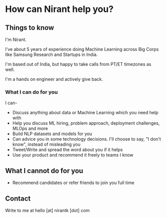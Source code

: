 # How can Nirant help you?

## Things to know
I'm Nirant. 

I've about 5 years of experience doing Machine Learning across Big Corps like Samsung Research and Startups in India. 

I'm based out of India, but happy to take calls from PT/ET timezones as well.

I'm a hands on engineer and actively give back.

### What I can do for you

I can-

- Discuss anything about data or Machine Learning which you need help with
- Help you discuss ML hiring, problem approach, deployment challenges, MLOps and more
- Build NLP datasets and models for you
- Can advice you in some technology decisions. I'll choose to say, "I don't know", instead of misleading you
- Tweet/Write and spread the word about you if it helps
- Use your product and recommend it freely to teams I know

## What I cannot do for you

- Recommend candidates or refer friends to join you full time

## Contact

Write to me at hello [at] nirantk [dot] com